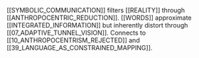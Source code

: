 [[SYMBOLIC_COMMUNICATION]] filters [[REALITY]] through [[ANTHROPOCENTRIC_REDUCTION]]. [[WORDS]] approximate [[INTEGRATED_INFORMATION]] but inherently distort through [[07_ADAPTIVE_TUNNEL_VISION]]. Connects to [[10_ANTHROPOCENTRISM_REJECTED]] and [[39_LANGUAGE_AS_CONSTRAINED_MAPPING]].